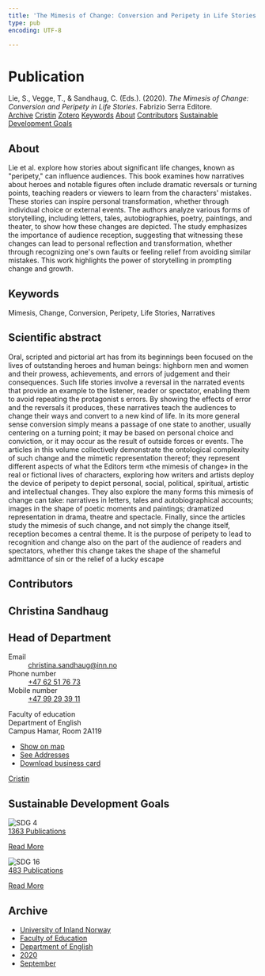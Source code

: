 ```yaml
---
title: 'The Mimesis of Change: Conversion and Peripety in Life Stories'
type: pub
encoding: UTF-8

---
```

<h1>Publication</h1>
<article id="csl-bib-container-3MTI9U7J" class="csl-bib-container">
  <div class="csl-bib-body"> <div class="csl-entry">Lie, S., Vegge, T., &#38; Sandhaug, C. (Eds.). (2020). <i>The Mimesis of Change: Conversion and Peripety in Life Stories</i>. Fabrizio Serra Editore.</div> </div>
  <div class="csl-bib-buttons">
    <a href="#taxonomy-article-3MTI9U7J" alt="archive" class="csl-bib-button">Archive</a>
    <a href="https://app.cristin.no/results/show.jsf?id=1833306" alt="Cristin" class="csl-bib-button">Cristin</a>
    <a href="http://zotero.org/groups/5881554/items/3MTI9U7J" alt="Zotero" class="csl-bib-button">Zotero</a>
    <a href="#keywords-article-3MTI9U7J" alt="keywords" class="csl-bib-button">Keywords</a>
    <a href="#about-article-3MTI9U7J" alt="about_pub" class="csl-bib-button">About</a>
    <a href="#contributors-article-3MTI9U7J" alt="contributors" class="csl-bib-button">Contributors</a>
    <a href="#sdg-article-3MTI9U7J" alt="sdg" class="csl-bib-button">Sustainable Development Goals</a>
  </div>
  <div id="csl-bib-meta-container-3MTI9U7J"></div>
</article>
<div id="csl-bib-meta-3MTI9U7J" class="csl-bib-meta">
  <article id="about-article-3MTI9U7J" class="about_pub-article">
    <h1>About</h1>
    Lie et al. explore how stories about significant life changes, known as "peripety," can influence audiences. This book examines how narratives about heroes and notable figures often include dramatic reversals or turning points, teaching readers or viewers to learn from the characters' mistakes. These stories can inspire personal transformation, whether through individual choice or external events. The authors analyze various forms of storytelling, including letters, tales, autobiographies, poetry, paintings, and theater, to show how these changes are depicted. The study emphasizes the importance of audience reception, suggesting that witnessing these changes can lead to personal reflection and transformation, whether through recognizing one's own faults or feeling relief from avoiding similar mistakes. This work highlights the power of storytelling in prompting change and growth.
  </article>
  <article id="keywords-article-3MTI9U7J" class="keywords-article">
    <h1>Keywords</h1>
    Mimesis, Change, Conversion, Peripety, Life Stories, Narratives
  </article>
  <article id="abstract-article-3MTI9U7J" class="abstract-article">
    <h1>Scientific abstract</h1>
    Oral, scripted and pictorial art has from its beginnings been focused on the lives of outstanding heroes and human beings: highborn men and women and their prowess, achievements, and errors of judgement and their consequences. Such life stories involve a reversal in the narrated events that provide an example to the listener, reader or spectator, enabling them to avoid repeating the protagonist s errors. By showing the effects of error and the reversals it produces, these narratives teach the audiences to change their ways and convert to a new kind of life. In its more general sense conversion simply means a passage of one state to another, usually centering on a turning point; it may be based on personal choice and conviction, or it may occur as the result of outside forces or events. The articles in this volume collectively demonstrate the ontological complexity of such change and the mimetic representation thereof; they represent different aspects of what the Editors term «the mimesis of change» in the real or fictional lives of characters, exploring how writers and artists deploy the device of peripety to depict personal, social, political, spiritual, artistic and intellectual changes. They also explore the many forms this mimesis of change can take: narratives in letters, tales and autobiographical accounts; images in the shape of poetic moments and paintings; dramatized representation in drama, theatre and spectacle. Finally, since the articles study the mimesis of such change, and not simply the change itself, reception becomes a central theme. It is the purpose of peripety to lead to recognition and change also on the part of the audience of readers and spectators, whether this change takes the shape of the shameful admittance of sin or the relief of a lucky escape
  </article>
  <article id="contributors-article-3MTI9U7J" class="contributors-article">
    <h1>Contributors</h1>
    <div class="personas"> <div class="vrtx-hinn-person-card"> <div class="photo"> <i class="lar la-user-circle missing-person"></i> </div> <div class="info"> <hgroup><h1>Christina Sandhaug</h1> <h2>Head of Department</h2> </hgroup><dl> <dt>Email</dt> <dd> <a href="mailto:christina.sandhaug@inn.no">christina.sandhaug@inn.no</a> </dd> <dt>Phone number</dt> <dd><a href="tel:+4762517673"> +47 62 51 76 73 </a></dd> <dt>Mobile number</dt> <dd><a href="tel:+4799293911"> +47 99 29 39 11 </a></dd> </dl> <p> Faculty of education<br> Department of English<br> Campus Hamar, Room 2A119 </p> <ul class="vrtx-hinn-links"> <li><a href="https://www.google.com/maps?q=60.79636,11.07506">Show on map</a></li> <li><a href="https://www.inn.no/english/find-an-employee/christina-sandhaug.html#vrtx-hinn-addresses">See Addresses</a></li> <li><a href="https://www.inn.no/english/find-an-employee/christina-sandhaug.html?vrtx=vcf">Download business card</a></li> </ul> </div> </div> <a href="https://app.cristin.no/persons/show.jsf?id=18745" alt="Cristin URL" class="personas-cristin">Cristin</a> </div>
  </article>
  <article id="sdg-article-3MTI9U7J" class="sdg-article">
    <h1>Sustainable Development Goals</h1>
    <div class="sdg-container"><div id="sdg4" class="sdg">
        <img src="{{< params subfolder >}}images/sdg/sdg04_en.png" class="image" alt="SDG 4">
        <div class="sdg-overlay">
          <a href="{{< params subfolder >}}en/archive/?sdg=4#archive" class="sdg-publication-count"><span>1363</span> Publications</a>
          <p><a href="https://sdgs.un.org/goals/goal4" class="sdg-read-more">Read More</a></p>
        </div>
      </div> <div id="sdg16" class="sdg">
        <img src="{{< params subfolder >}}images/sdg/sdg16_en.png" class="image" alt="SDG 16">
        <div class="sdg-overlay">
          <a href="{{< params subfolder >}}en/archive/?sdg=16#archive" class="sdg-publication-count"><span>483</span> Publications</a>
          <p><a href="https://sdgs.un.org/goals/goal16" class="sdg-read-more">Read More</a></p>
        </div>
      </div></div>
  </article>
  <article id="taxonomy-article-3MTI9U7J" class="taxonomy-article">
    <h1>Archive</h1>
    <ul>
      <li><a href="{{< params subfolder >}}en/archive/?key=3DCRN523">University of Inland Norway</a></li>
      <li><a href="{{< params subfolder >}}en/archive/?key=WYNZA47F">Faculty of Education</a></li>
      <li><a href="{{< params subfolder >}}en/archive/?key=THSB4HN9">Department of English</a></li>
      <li><a href="{{< params subfolder >}}en/archive/?key=STTLJACA">2020</a></li>
      <li><a href="{{< params subfolder >}}en/archive/?key=KUYZ6YP4">September</a></li>
    </ul>
  </article>
</div>
